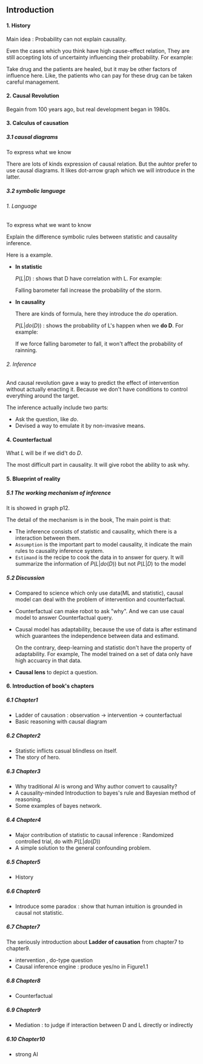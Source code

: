## Introduction

#### 1. History

Main idea : Probability can not explain causality.

Even the cases which you think have high cause-effect relation, They are still accepting lots of uncertainty influencing their probability. For example:

Take drug and the patients are healed, but it may be other factors of influence here. Like, the patients who can pay for these drug can be taken careful management.

#### 2. Causal Revolution

Begain from 100 years ago, but real development began in 1980s. 

#### 3. Calculus of causation

##### 3.1 causal diagrams

To express what we know

There are lots of kinds expression of causal relation. But the auhtor prefer to use causal diagrams. It likes dot-arrow graph which we will introduce in the latter.

##### 3.2 symbolic language 

###### 1. Language 

To express what we want to know

Explain the difference symbolic rules between statistic and causality inference. 

Here is a example.

- **In statistic**

  $P(L|D)$ : shows that D have correlation with L. For example:

  Falling barometer fall increase the probability of the storm. 

- **In causality**

  There are kinds of formula, here they introduce the $do$ operation.

  $P(L|do(D))$ : shows the probability of L's happen when we **do D**. For example:

  If we force falling barometer to fall, it won't affect the probability of rainning.

###### 2. Inference

And causal revolution gave a way to predict the effect of intervention without actually enacting it. Because we don't have conditions to control everything around the target.

The inference actually include two parts:

- Ask the question, like $do$.
- Devised a way to emulate it by non-invasive means.

#### 4. Counterfactual

What $L$ will be if we did't do $D$. 

The most difficult part in causality.  It will give robot the ability to ask why.

#### 5. Blueprint of reality

##### 5.1 The working mechanism of inference 

It is showed in graph p12.

The detail of the mechanism is in the book, The main point is that:

- The inference consists of statistic and causality, which there is a interaction between them.
- `Assumption` is the important part to model causality, it indicate the main rules to causality inference system.
- `Estimand` is the recipe to cook the data in to answer for query. It will summarize the information of $P(L|do(D))$ but not $P(L|D)$ to the model

##### 5.2 Discussion

- Compared to science which only use data(ML and statistic), causal model can deal with the problem of intervention and counterfactual.

- Counterfactual can make robot to ask "why". And we can use caual model to answer Counterfactual query.

- Causal model has adaptability, because the use of data is after estimand which guarantees the independence between data and estimand.

  On the contrary, deep-learning and statistic don't have the property of adaptability. For example,  The model trained on a set of data only have high accuarcy in that data.

- **Causal lens** to depict a question.

#### 6. Introduction of book's chapters

##### 6.1 Chapter1 

- Ladder of causation : observation $\to$ intervention $\to$ counterfactual
- Basic reasoning with causal diagram

##### 6.2 Chapter2

- Statistic inflicts casual blindless on itself.
- The story of hero.

##### 6.3 Chapter3

- Why traditional AI is wrong and Why author convert to causality?
- A causality-minded Introduction to bayes's rule and Bayesian method of reasoning.
- Some examples of bayes network.

##### 6.4 Chapter4

- Major contribution of statistic to causal inference : Randomized controlled trial, do with $P(L|do(D))$
- A simple solution to the general confounding problem.

##### 6.5 Chapter5

- History

##### 6.6 Chapter6

- Introduce some paradox : show that human intuition is grounded in causal not statistic.

##### 6.7 Chapter7 

The seriously introduction about **Ladder of causation** from chapter7 to chapter9.

- intervention , do-type question
- Causal inference engine : produce yes/no in Figure1.1 

##### 6.8 Chapter8

- Counterfactual 

##### 6.9 Chapter9

- Mediation : to judge if interaction between D and L directly or indirectly

##### 6.10 Chapter10

- strong AI